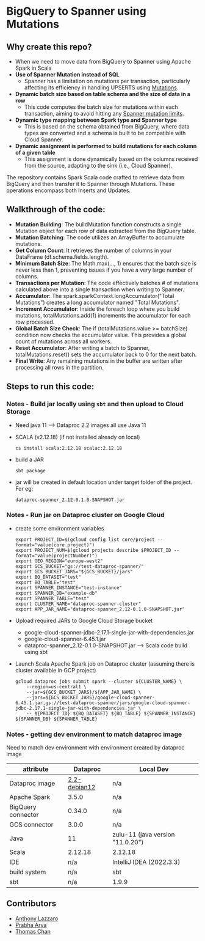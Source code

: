 # BigQuery to Spanner using Mutations

## Why create this repo?
* When we need to move data from BigQuery to Spanner using Apache Spark in Scala
* **Use of Spanner Mutation instead of SQL**
    * Spanner has a limitation on mutations per transaction, particularly affecting its efficiency in handling UPSERTS using [Mutations](https://cloud.google.com/spanner/docs/dml-versus-mutations#mutations-concept).
* **Dynamic batch size based on table schema and the size of data in a row**
    * This code computes the batch size for mutations within each transaction, aiming to avoid hitting any [Spanner mutation limits](https://cloud.google.com/spanner/quotas#limits-for).
* **Dynamic type mapping between Spark type and Spanner type**
    * This is based on the schema obtained from BigQuery, where data types are converted and a schema is built to be compatible with Cloud Spanner.
* **Dynamic assignment is performed to build mutations for each column of a given table**
    * This assignment is done dynamically based on the columns received from the source, adapting to the sink (i.e., Cloud Spanner).


The repository contains Spark Scala code crafted to retrieve data from BigQuery and then transfer it to Spanner through Mutations. These operations encompass both Inserts and Updates.

## Walkthrough of the code:

* **Mutation Building**: The buildMutation function constructs a single Mutation object for each row of data extracted from the BigQuery table.
* **Mutation Batching**: The code utilizes an ArrayBuffer to accumulate mutations.
* **Get Column Count**: It retrieves the number of columns in your DataFrame (df.schema.fields.length).
* **Minimum Batch Size**: The Math.max(..., 1) ensures that the batch size is never less than 1, preventing issues if you have a very large number of columns.
* **Transactions per Mutation**: The code effectively batches # of mutations calculated above into a single transaction when writing to Spanner.
* **Accumulator**: The spark.sparkContext.longAccumulator("Total Mutations") creates a long accumulator named "Total Mutations".
* **Increment Accumulator**: Inside the foreach loop where you build mutations, totalMutations.add(1) increments the accumulator for each row processed.
* **Global Batch Size Check**: The if (totalMutations.value >= batchSize) condition now checks the accumulator value. This provides a global count of mutations across all workers.
* **Reset Accumulator**: After writing a batch to Spanner, totalMutations.reset() sets the accumulator back to 0 for the next batch.
* **Final Write**: Any remaining mutations in the buffer are written after processing all rows in the partition.



## Steps to run this code:
### Notes - Build jar locally using `sbt` and then upload to Cloud Storage

* Need java 11 --> Dataproc 2.2 images all use Java 11

* SCALA (v2.12.18) (if not installed already on local)
    ```shell
    cs install scala:2.12.18 scalac:2.12.18
    ```

* build a JAR

    ```shell
    sbt package
    ```
* jar will be created in default location under target folder of the    project. For eg:
    ```
    dataproc-spanner_2.12-0.1.0-SNAPSHOT.jar
    ```
### Notes - Run jar on Dataproc cluster on Google Cloud

* create some environment variables
    ```shell
    export PROJECT_ID=$(gcloud config list core/project --format="value(core.project)")
    export PROJECT_NUM=$(gcloud projects describe $PROJECT_ID --format="value(projectNumber)")
    export GEO_REGION="europe-west2"
    export GCS_BUCKET="gs://test-dataproc-spanner/"
    export GCS_BUCKET_JARS="${GCS_BUCKET}/jars"
    export BQ_DATASET="test"
    export BQ_TABLE="test"
    export SPANNER_INSTANCE="test-instance"
    export SPANNER_DB="example-db"
    export SPANNER_TABLE="test"
    export CLUSTER_NAME="dataproc-spanner-cluster"
    export APP_JAR_NAME="dataproc-spanner_2.12-0.1.0-SNAPSHOT.jar"
    ```

* Upload required JARs to Google Cloud Storage bucket

    * google-cloud-spanner-jdbc-2.17.1-single-jar-with-dependencies.jar
    * google-cloud-spanner-6.45.1.jar
    * dataproc-spanner_2.12-0.1.0-SNAPSHOT.jar --> Scala code build using sbt

* Launch Scala Apache Spark job on Dataproc cluster (assuming there is cluster available in GCP project)

    ```shell
    gcloud dataproc jobs submit spark --cluster ${CLUSTER_NAME} \
        --region=us-central1 \
        --jar=${GCS_BUCKET_JARS}/${APP_JAR_NAME} \
        --jars=${GCS_BUCKET_JARS}/google-cloud-spanner-6.45.1.jar,gs://test-dataproc-spanner/jars/google-cloud-spanner-jdbc-2.17.1-single-jar-with-dependencies.jar \
        -- ${PROJECT_ID} ${BQ_DATASET} ${BQ_TABLE} ${SPANNER_INSTANCE} ${SPANNER_DB} ${SPANNER_TABLE}

    ```
### Notes - getting dev environment to match dataproc image

Need to match dev environment with environment created by dataproc image

| attribute          | Dataproc                                                                                        | Local Dev                        |
|--------------------|-------------------------------------------------------------------------------------------------|----------------------------------|
| Dataproc image     | [2.2-debian12](https://cloud.google.com/dataproc/docs/concepts/versioning/dataproc-release-2.2) | n/a                              |
| Apache Spark       | 3.5.0                                                                                           | n/a                              |
| BigQuery connector | 0.34.0                                                                                          | n/a                              |
| GCS connector      | 3.0.0                                                                                           | n/a                              |
| Java               | 11                                                                                              | zulu-11 (java version "11.0.20") |
| Scala              | 2.12.18                                                                                         | 2.12.18                          |
| IDE                | n/a                                                                                             | IntelliJ IDEA (2022.3.3)         |
| build system       | n/a                                                                                             | sbt                              |
| sbt                | n/a                                                                                             | 1.9.9                            |

## Contributors
- [Anthony Lazzaro](https://github.com/ant-laz)
- [Prabha Arya](https://github.com/prabhaarya)
- [Thomas Chan](https://github.com/ktchana)
